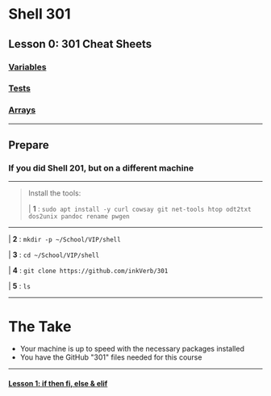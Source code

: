 # Shell 301
## Lesson 0: 301 Cheat Sheets

### [Variables](https://github.com/inkVerb/vip/blob/master/Cheat-Sheets/Variables.md)

### [Tests](https://github.com/inkVerb/vip/blob/master/Cheat-Sheets/Tests.md)

### [Arrays](https://github.com/inkVerb/vip/blob/master/Cheat-Sheets/Arrays.md)

___
## Prepare

### If you did Shell 201, but on a different machine
>
___
> Install the tools:
>
> | **1** : `sudo apt install -y curl cowsay git net-tools htop odt2txt dos2unix pandoc rename pwgen`
___

| **2** : `mkdir -p ~/School/VIP/shell`

| **3** : `cd ~/School/VIP/shell`

| **4** : `git clone https://github.com/inkVerb/301`

| **5** : `ls`
___

# The Take

- Your machine is up to speed with the necessary packages installed
- You have the GitHub "301" files needed for this course

___
#### [Lesson 1: if then fi, else & elif](https://github.com/inkVerb/vip/blob/master/301-shell/Lesson-01.md)
